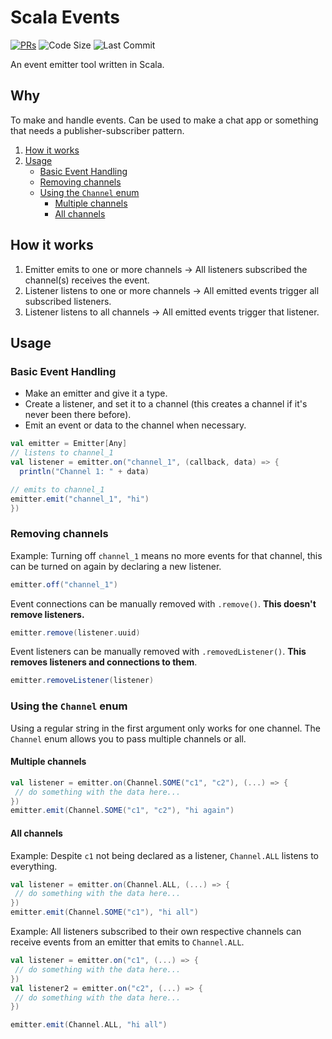 # Scala Events

<div>
  <p>
    <a href="https://github.com/KiyonoKara/Scala-Events/pulls"><img src="https://shields.io/github/issues-pr/KiyonoKara/Kukoshi?color=da301b" alt="PRs" /></a>
    <a><img src="https://shields.io/github/languages/code-size/KiyonoKara/Scala-Events?color=da301b" alt="Code Size" /></a>
    <a><img src="https://img.shields.io/github/last-commit/KiyonoKara/Scala-Events?color=007ace" alt="Last Commit" /></a>
  </p>
</div>

An event emitter tool written in Scala.

## Why

To make and handle events. Can be used to make a chat app or something that needs a publisher-subscriber pattern.

1. [How it works](#how-it-works)
2. [Usage](#usage)
    + [Basic Event Handling](#basic-event-handling)
    + [Removing channels](#removing-channels)
    + [Using the `Channel` enum](#using-the-channel-enum)
        - [Multiple channels](#multiple-channels)
        - [All channels](#all-channels)

## How it works

1. Emitter emits to one or more channels → All listeners subscribed the channel(s) receives the event.
2. Listener listens to one or more channels → All emitted events trigger all subscribed listeners.
3. Listener listens to all channels → All emitted events trigger that listener.

## Usage

### Basic Event Handling
- Make an emitter and give it a type.
- Create a listener, and set it to a channel (this creates a channel if it's never been there before).
- Emit an event or data to the channel when necessary.

```scala
val emitter = Emitter[Any]
// listens to channel_1
val listener = emitter.on("channel_1", (callback, data) => {
  println("Channel 1: " + data)

// emits to channel_1
emitter.emit("channel_1", "hi")
})
```

### Removing channels
Example: Turning off `channel_1` means no more events for that channel, this can be turned on again by declaring a new listener.
```scala
emitter.off("channel_1")
```

Event connections can be manually removed with `.remove()`. **This doesn't remove listeners.**
```scala
emitter.remove(listener.uuid)
```

Event listeners can be manually removed with `.removedListener()`. **This removes listeners and connections to them**.
```scala
emitter.removeListener(listener)
```

### Using the `Channel` enum
Using a regular string in the first argument only works for one channel. The `Channel` enum allows you to pass multiple channels or all.

#### Multiple channels
```scala
val listener = emitter.on(Channel.SOME("c1", "c2"), (...) => {
 // do something with the data here...
})
emitter.emit(Channel.SOME("c1", "c2"), "hi again")
```

#### All channels

Example: Despite `c1` not being declared as a listener, `Channel.ALL` listens to everything.
```scala
val listener = emitter.on(Channel.ALL, (...) => {
 // do something with the data here...
})
emitter.emit(Channel.SOME("c1"), "hi all")
```

Example: All listeners subscribed to their own respective channels can receive events from an emitter that emits to `Channel.ALL`.
```scala
val listener = emitter.on("c1", (...) => {
 // do something with the data here...
})
val listener2 = emitter.on("c2", (...) => {
 // do something with the data here...
})

emitter.emit(Channel.ALL, "hi all")
```